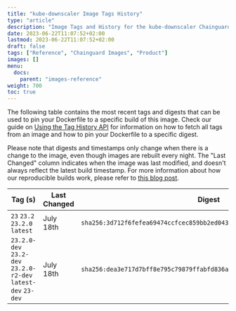```yaml
---
title: "kube-downscaler Image Tags History"
type: "article"
description: "Image Tags and History for the kube-downscaler Chainguard Image"
date: 2023-06-22T11:07:52+02:00
lastmod: 2023-06-22T11:07:52+02:00
draft: false
tags: ["Reference", "Chainguard Images", "Product"]
images: []
menu:
  docs:
    parent: "images-reference"
weight: 700
toc: true
---
```


The following table contains the most recent tags and digests that can be used to pin your Dockerfile to a specific build of this image. Check our guide on [Using the Tag History API](/chainguard/chainguard-images/using-the-tag-history-api/) for information on how to fetch all tags from an image and how to pin your Dockerfile to a specific digest.

Please note that digests and timestamps only change when there is a change to the image, even though images are rebuilt every night. The "Last Changed" column indicates when the image was last modified, and doesn't always reflect the latest build timestamp. For more information about how our reproducible builds work, please refer to [this blog post](https://www.chainguard.dev/unchained/reproducing-chainguards-reproducible-image-builds).

| Tag (s)                                                        | Last Changed | Digest                                                                    |
|----------------------------------------------------------------|--------------|---------------------------------------------------------------------------|
|  `23` `23.2` `23.2.0` `latest`                                 | July 18th    | `sha256:3d712f6fefea69474ccfcec859bb2ed0434e706ee78d1568acb60bfa261ddf96` |
|  `23.2.0-dev` `23.2-dev` `23.2.0-r2-dev` `latest-dev` `23-dev` | July 18th    | `sha256:dea3e717d7bff8e795c79879ffabfd836a097fb1747e7e26e27de1b4f041c032` |
